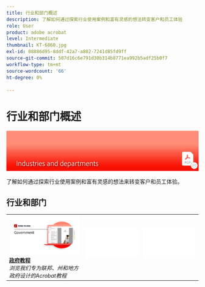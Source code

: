 ```yaml
---
title: 行业和部门概述
description: 了解如何通过探索行业使用案例和富有灵感的想法转变客户和员工体验
role: User
product: adobe acrobat
level: Intermediate
thumbnail: KT-6860.jpg
exl-id: 08886d95-8ddf-42a7-a802-7241d85fd9ff
source-git-commit: 507d16c6e791d30b314b8771ea992b5adf25b0f7
workflow-type: tm+mt
source-wordcount: '66'
ht-degree: 0%

---
```


# 行业和部门概述

![Acrobat行业形象](../assets/Hero-Industry.png)

了解如何通过探索行业使用案例和富有灵感的想法来转变客户和员工体验。

## 行业和部门

<table style="table-layout:fixed">
<tr>
  <td>
    <a href="gov/gov-overview.md">
      <img alt="政府教程" src="../assets/Government.png" />
    </a>
    <div>
    <a href="gov/gov-overview.md"><strong>政府教程</strong></a>
    </div>
    <em>浏览我们专为联邦、州和地方政府设计的Acrobat教程</em>
    <br>
  </td>
  <td>
   <img alt="间隔条" src="../assets/Whitespacer.png" />
    <div>
    <br>
  </td>  
  <td>
   <img alt="间隔条" src="../assets/Whitespacer.png" />
    <div>
    <br>
  </td> 
</tr>
</table>
